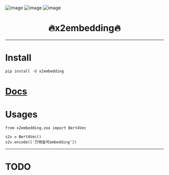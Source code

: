 

![image](https://img.shields.io/pypi/v/x2embedding.svg) ![image](https://img.shields.io/travis/Jie-Yuan/x2embedding.svg) ![image](https://readthedocs.org/projects/x2embedding/badge/?version=latest)



<h1 align = "center">🔥x2embedding🔥</h1>

---
# Install
```python
pip install -U x2embedding
```

# [Docs](https://jie-yuan.github.io/x2embedding/)

# Usages
```
from x2embedding.zoo import Bert4Vec

s2v = Bert4Vec()
s2v.encode(['万物皆可embedding'])
```

---
# TODO
